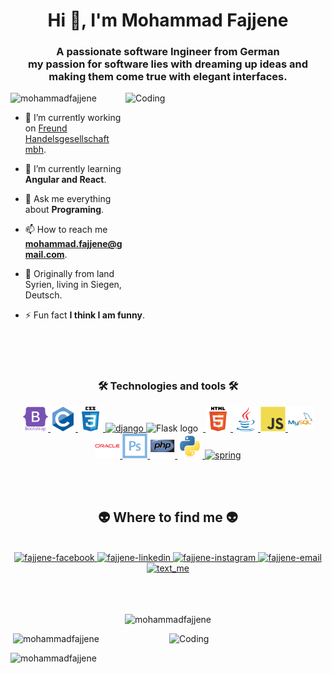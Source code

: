 <h1 align="center">Hi 👋, I'm Mohammad Fajjene</h1>
<h3 align="center">A passionate software Ingineer from German <br> my passion for software lies with dreaming up ideas and making them come true with elegant interfaces.</h3>

<img align="right" alt="Coding" src="https://cdn.dribbble.com/users/1162077/screenshots/3848914/programmer.gif" width="320" height="300"/>


<p align="left"> <img src="https://komarev.com/ghpvc/?username=mohammadfajjene&label=Profile%20views&color=0e75b6&style=flat" alt="mohammadfajjene" /> </p>

- 🔭 I’m currently working on [Freund Handelsgesellschaft mbh](https://www.freund-gmbh.com).

- 🌱 I’m currently learning **Angular and React**.

- 💬 Ask me everything about **Programing**.

- 📫 How to reach me **mohammad.fajjene@gmail.com**.

- 🏡 Originally from land Syrien, living in Siegen, Deutsch.

- ⚡ Fun fact **I think I am funny**.



<br><br><br>
<h3 align="center">🛠 Technologies and tools 🛠</h3>
<p align="center"> <a href="https://getbootstrap.com" target="_blank" rel="noreferrer"> <img src="https://raw.githubusercontent.com/devicons/devicon/master/icons/bootstrap/bootstrap-plain-wordmark.svg" alt="bootstrap" width="40" height="40"/> </a> <a href="https://www.cprogramming.com/" target="_blank" rel="noreferrer"> <img src="https://raw.githubusercontent.com/devicons/devicon/master/icons/c/c-original.svg" alt="c" width="40" height="40"/> </a> <a href="https://www.w3schools.com/css/" target="_blank" rel="noreferrer"> <img src="https://raw.githubusercontent.com/devicons/devicon/master/icons/css3/css3-original-wordmark.svg" alt="css3" width="40" height="40"/> </a> <a href="https://www.djangoproject.com/" target="_blank" rel="noreferrer"> <img src="https://cdn.worldvectorlogo.com/logos/django.svg" alt="django" width="40" height="40"/> </a><span><img src="https://img.shields.io/badge/Flask-282C34?logo=Flask&logoColor=3178C6" alt="Flask logo" title="TypeScript" height="40" /></span>
&nbsp;<a href="https://www.w3.org/html/" target="_blank" rel="noreferrer"> <img src="https://raw.githubusercontent.com/devicons/devicon/master/icons/html5/html5-original-wordmark.svg" alt="html5" width="40" height="40"/> </a> <a href="https://www.java.com" target="_blank" rel="noreferrer"> <img src="https://raw.githubusercontent.com/devicons/devicon/master/icons/java/java-original.svg" alt="java" width="40" height="40"/> </a> <a href="https://developer.mozilla.org/en-US/docs/Web/JavaScript" target="_blank" rel="noreferrer"> <img src="https://raw.githubusercontent.com/devicons/devicon/master/icons/javascript/javascript-original.svg" alt="javascript" width="40" height="40"/> </a> <a href="https://www.mysql.com/" target="_blank" rel="noreferrer"> <img src="https://raw.githubusercontent.com/devicons/devicon/master/icons/mysql/mysql-original-wordmark.svg" alt="mysql" width="40" height="40"/> </a> <a href="https://www.oracle.com/" target="_blank" rel="noreferrer"> <img src="https://raw.githubusercontent.com/devicons/devicon/master/icons/oracle/oracle-original.svg" alt="oracle" width="40" height="40"/> </a> <a href="https://www.photoshop.com/en" target="_blank" rel="noreferrer"> <img src="https://raw.githubusercontent.com/devicons/devicon/master/icons/photoshop/photoshop-line.svg" alt="photoshop" width="40" height="40"/> </a> <a href="https://www.php.net" target="_blank" rel="noreferrer"> <img src="https://raw.githubusercontent.com/devicons/devicon/master/icons/php/php-original.svg" alt="php" width="40" height="40"/> </a> <a href="https://www.python.org" target="_blank" rel="noreferrer"> <img src="https://raw.githubusercontent.com/devicons/devicon/master/icons/python/python-original.svg" alt="python" width="40" height="40"/> </a> <a href="https://spring.io/" target="_blank" rel="noreferrer"> <img src="https://www.vectorlogo.zone/logos/springio/springio-icon.svg" alt="spring" width="40" height="40"/> </a> </p><br><br>

<h2 align="center">👽 Where to find me 👽</h2>
<br>
<!-- https://icons8.com -->
<div align="center">
  
  <a href="https://facebook.com/fabregas1000/" target="blank">
    <img src="https://img.icons8.com/bubbles/100/000000/facebook-new.png" alt="fajjene-facebook" />
  </a>
  <a href="https://www.linkedin.com/in/mohammad-fajjene" target="blank">
    <img src="https://img.icons8.com/bubbles/100/000000/linkedin.png" alt="fajjene-linkedin" />
  </a>
  <a href="" target="blank">
    <img src="https://img.icons8.com/bubbles/100/000000/instagram.png" alt="fajjene-instagram" />
  </a>
  <a href="mailto:mohammad.fajjene@gmail.com" target="top">
    <img src="https://img.icons8.com/bubbles/100/000000/apple-mail.png" alt="fajjene-email" />
  </a>
   <a href="https://wa.me/00491729030489"  target="top">
  <img src="https://img.icons8.com/bubbles/100/000000/whatsapp.png" alt="text_me"/>
</a>
</div><br><br><br>




<p align="center" > <img  src="https://github-readme-stats.vercel.app/api/top-langs?username=mohammadfajjene&show_icons=true&locale=en&layout=compact" alt="mohammadfajjene" width="400"height="200" /></p>
<img align="right" alt="Coding" src="https://cdn.dribbble.com/users/1162077/screenshots/5403918/focus-animation.gif" width="250" height="410"/>
<p>&nbsp;<img  src="https://github-readme-stats.vercel.app/api?username=mohammadfajjene&show_icons=true&locale=en" alt="mohammadfajjene" /></p>


<p><img src="https://github-readme-streak-stats.herokuapp.com/?user=mohammadfajjene&" alt="mohammadfajjene" /></p>











